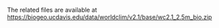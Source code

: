 The related files are available at https://biogeo.ucdavis.edu/data/worldclim/v2.1/base/wc2.1_2.5m_bio.zip
